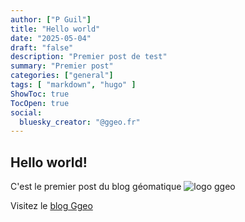 ```yaml
---
author: ["P Guil"]
title: "Hello world"
date: "2025-05-04"
draft: "false"
description: "Premier post de test"
summary: "Premier post"
categories: ["general"]
tags: [ "markdown", "hugo" ]
ShowToc: true
TocOpen: true
social:
  bluesky_creator: "@ggeo.fr"
---
```

## Hello world!

C'est le premier post du blog géomatique ![logo ggeo](/img/2024/logo_ggeo.png)    

Visitez le [blog Ggeo](https://ggeo.netlify.app/)
